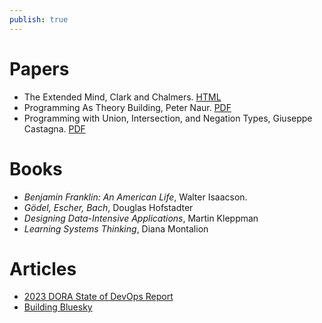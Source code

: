 ```yaml
---
publish: true
---
```


# Papers
- The Extended Mind, Clark and Chalmers. [HTML](https://web-archive.southampton.ac.uk/cogprints.org/320/1/extended.html)
- Programming As Theory Building, Peter Naur. [PDF](https://pages.cs.wisc.edu/~remzi/Naur.pdf)
- Programming with Union, Intersection, and Negation Types, Giuseppe Castagna. [PDF](https://www.irif.fr/~gc/papers/set-theoretic-types-2022.pdf)

# Books
- _Benjamin Franklin: An American Life_, Walter Isaacson.
- _Gödel, Escher, Bach_, Douglas Hofstadter
- _Designing Data-Intensive Applications_, Martin Kleppman
- _Learning Systems Thinking_, Diana Montalion

# Articles
- [2023 DORA State of DevOps Report](https://dora.dev/research/2023/dora-report/2023-dora-accelerate-state-of-devops-report.pdf)
- [Building Bluesky](https://newsletter.pragmaticengineer.com/p/bluesky)
